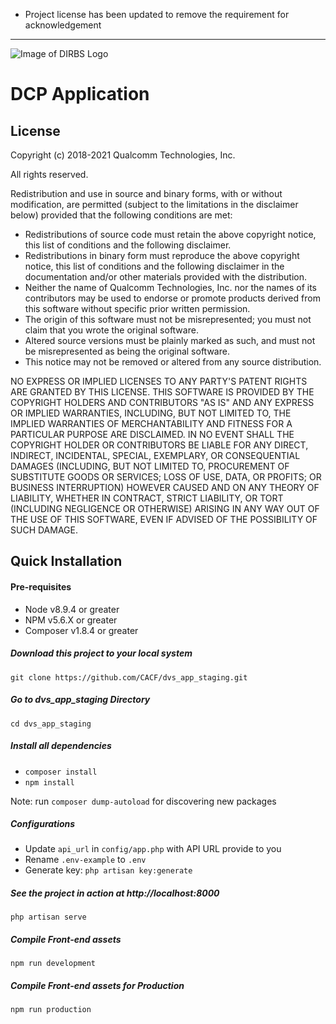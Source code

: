 * Project license has been updated to remove the requirement for acknowledgement
---

![Image of DIRBS Logo](https://avatars0.githubusercontent.com/u/42587891?s=100&v=4)

# DCP Application
## License
Copyright (c) 2018-2021 Qualcomm Technologies, Inc.

All rights reserved.

Redistribution and use in source and binary forms, with or without modification, are permitted (subject to the limitations in the disclaimer below) provided that the following conditions are met:

* Redistributions of source code must retain the above copyright notice, this list of conditions and the following disclaimer.
* Redistributions in binary form must reproduce the above copyright notice, this list of conditions and the following disclaimer in the documentation and/or other materials provided with the distribution.
* Neither the name of Qualcomm Technologies, Inc. nor the names of its contributors may be used to endorse or promote products derived from this software without specific prior written permission.
* The origin of this software must not be misrepresented; you must not claim that you wrote the original software.
* Altered source versions must be plainly marked as such, and must not be misrepresented as being the original software.
* This notice may not be removed or altered from any source distribution.

NO EXPRESS OR IMPLIED LICENSES TO ANY PARTY'S PATENT RIGHTS ARE GRANTED BY THIS LICENSE. THIS SOFTWARE IS PROVIDED BY THE COPYRIGHT HOLDERS AND CONTRIBUTORS "AS IS" AND ANY EXPRESS OR IMPLIED WARRANTIES, INCLUDING, BUT NOT LIMITED TO, THE IMPLIED WARRANTIES OF MERCHANTABILITY AND FITNESS FOR A PARTICULAR PURPOSE ARE DISCLAIMED. IN NO EVENT SHALL THE COPYRIGHT HOLDER OR CONTRIBUTORS BE LIABLE FOR ANY DIRECT, INDIRECT, INCIDENTAL, SPECIAL, EXEMPLARY, OR CONSEQUENTIAL DAMAGES (INCLUDING, BUT NOT LIMITED TO, PROCUREMENT OF SUBSTITUTE GOODS OR SERVICES; LOSS OF USE, DATA, OR PROFITS; OR BUSINESS INTERRUPTION) HOWEVER CAUSED AND ON ANY THEORY OF LIABILITY, WHETHER IN CONTRACT, STRICT LIABILITY, OR TORT (INCLUDING NEGLIGENCE OR OTHERWISE) ARISING IN ANY WAY OUT OF THE USE OF THIS SOFTWARE, EVEN IF ADVISED OF THE POSSIBILITY OF SUCH DAMAGE.

## Quick Installation

#### Pre-requisites
- Node v8.9.4 or greater
- NPM v5.6.X or greater
- Composer v1.8.4 or greater

##### Download this project to your local system
`git clone https://github.com/CACF/dvs_app_staging.git`

##### Go to dvs_app_staging Directory
`cd dvs_app_staging`

##### Install all dependencies
- `composer install`
- `npm install`

Note: run `composer dump-autoload` for discovering new packages

##### Configurations
- Update `api_url` in `config/app.php` with API URL provide to you
- Rename `.env-example` to `.env`
- Generate key: `php artisan key:generate`

##### See the project in action at http://localhost:8000
`php artisan serve`

##### Compile Front-end assets
`npm run development`

##### Compile Front-end assets for Production
`npm run production`
